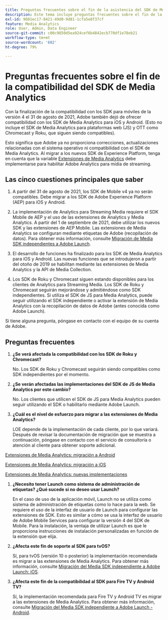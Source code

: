 ```yaml
---
title: Preguntas frecuentes sobre el fin de la asistencia del SDK de Media Analytics
description: Este tema incluye preguntas frecuentes sobre el fin de la compatibilidad con los SDK de Media Analytics.
exl-id: 9601ec17-8421-49d0-9d81-1cfa5e8f37cf
feature: Media Analytics
role: User, Admin, Data Engineer
source-git-commit: c00c9850d5ea924cef6b4842ecb770df1e78eb21
workflow-type: tm+mt
source-wordcount: '602'
ht-degree: 79%

---
```


# Preguntas frecuentes sobre el fin de la compatibilidad del SDK de Media Analytics

Con la finalización de la compatibilidad con los SDK para móviles de la versión 4 el 31 de agosto de 2021, Adobe también dejó de ofrecer compatibilidad con los SDK de Media Analytics para iOS y Android. (Esto no incluye el SDK de Media Analytics para plataformas web (JS) y OTT como Chromecast y Roku, que siguen siendo compatibles).

Esto significa que Adobe ya no proporciona correcciones, actualizaciones relacionadas con el sistema operativo ni compatibilidad con el SDK de Media Analytics. Al migrar a los nuevos SDK de Experience Platform, tenga en cuenta que la variable [Extensiones de Media Analytics](https://developer.adobe.com/client-sdks/documentation/adobe-media-analytics/) debe implementarse para habilitar Adobe Analytics para mídia de streaming.


## Las cinco cuestiones principales que saber

1. A partir del 31 de agosto de 2021, los SDK de Mobile v4 ya no serán compatibles. Debe migrar a los SDK de Adobe Experience Platform (AEP) para iOS y Android.

1. La implementación de Analytics para Streaming Media requiere el SDK Mobile de AEP y el uso de las extensiones de Analytics y Media Analytics. A partir del 1 de septiembre de 2021, debe utilizar los nuevos SDK y las extensiones de AEP Mobile.  Las extensiones de Media Analytics se configuran mediante etiquetas de Adobe (recopilación de datos). Para obtener más información, consulte [Migración de Media SDK independientes a Adobe Launch](/help/legacy/sdk-to-launch/sdk-to-launch-migration.md).

1. El desarrollo de funciones ha finalizado para los SDK de Media Analytics para iOS y Android. Las nuevas funciones que se introdujeron a partir del otoño de 2019 se habilitan mediante las extensiones de Media Analytics y la API de Media Collection.

1. Los SDK de Roku y Chromecast siguen estando disponibles para los clientes de Analytics para Streaming Media. Los SDK de Roku y Chromecast seguirán mejorándose y admitiéndose como SDK independientes. Si utiliza el SDK de JS para Media Analytics, puede seguir utilizando el SDK independiente o activar la extensión de Media Analytics con la recopilación de datos de Adobe (antes conocida como Adobe Launch).

Si tiene alguna pregunta, póngase en contacto con el equipo de su cuenta de Adobe.

## Preguntas frecuentes

1. **¿Se verá afectada la compatibilidad con los SDK de Roku y Chromecast?**

   No.  Los SDK de Roku y Chromecast seguirán siendo compatibles como SDK independientes por el momento.

1. **¿Se verán afectadas las implementaciones del SDK de JS de Media Analytics por este cambio?&#x200B;**

   No.  Los clientes que utilicen el SDK de JS para Media Analytics pueden seguir utilizando el SDK o habilitarlo mediante Adobe Launch.
&#x200B;
1. **¿Cuál es el nivel de esfuerzo para migrar a las extensiones de Media Analytics?**

   LOE depende de la implementación de cada cliente, por lo que variará.  Después de revisar la documentación de migración que se muestra a continuación, póngase en contacto con el servicio de consultoría o atención al cliente para obtener soporte adicional.

[Extensiones de Media Analytics: migración a Android](/help/legacy/sdk-to-launch/sdk-to-launch-migration-platforms/sdk-to-launch-migration-android.md)

[Extensiones de Media Analytics: migración a iOS](/help/legacy/sdk-to-launch/sdk-to-launch-migration-platforms/sdk-to-launch-migration-ios.md)

   [Extensiones de Media Analytics: nuevas implementaciones](https://developer.adobe.com/client-sdks/documentation/adobe-media-analytics/)

1. **¿Necesito tener Launch como sistema de administración de etiquetas? ¿Qué sucede si no deseo usar Launch?**

   En el caso de uso de la aplicación móvil, Launch no se utiliza como sistema de administración de etiquetas como lo hace para la web. Se requiere el uso de la interfaz de usuario de Launch para configurar las extensiones de SDK. Esto es similar a cómo se usa la interfaz de usuario de Adobe Mobile Services para configurar la versión 4 del SDK de Mobile. Para la instalación, la ventaja de utilizar Launch es que le proporciona instrucciones de instalación personalizadas en función de la extensión que elija.

1. **¿Afecta este fin de soporte al SDK para tvOS?**

   Sí, para tvOS (versión 10 o posterior) la implementación recomendada es migrar a las extensiones de Media Analytics. Para obtener más información, consulte [Migración del Media SDK independiente a Adobe Launch: iOS](/help/legacy/sdk-to-launch/sdk-to-launch-migration-platforms/sdk-to-launch-migration-ios.md).

1. **¿Afecta este fin de la compatibilidad al SDK para Fire TV y Android TV?**

   Sí, la implementación recomendada para Fire TV y Android TV es migrar a las extensiones de Media Analytics. Para obtener más información, consulte [Migración del Media SDK independiente a Adobe Launch - Android](/help/legacy/sdk-to-launch/sdk-to-launch-migration-platforms/sdk-to-launch-migration-android.md).
